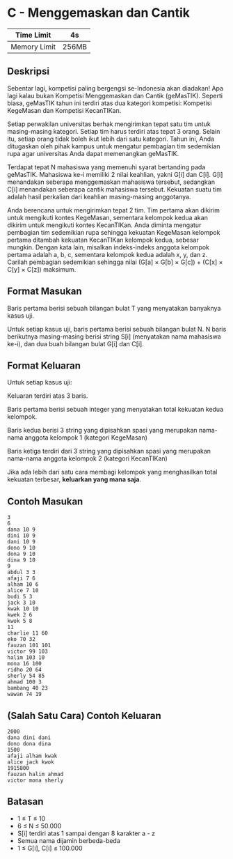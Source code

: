 # C - Menggemaskan dan Cantik

| Time Limit   | 4s    |
|--------------|-------|
| Memory Limit | 256MB |

## Deskripsi

Sebentar lagi, kompetisi paling bergengsi se-Indonesia akan diadakan! Apa lagi kalau bukan Kompetisi Menggemaskan dan Cantik (geMasTIK). Seperti biasa, geMasTIK tahun ini terdiri atas dua kategori kompetisi: Kompetisi KegeMasan dan Kompetisi KecanTIKan.

Setiap perwakilan universitas berhak mengirimkan tepat satu tim untuk masing-masing kategori. Setiap tim harus terdiri atas tepat 3 orang. Selain itu, setiap orang tidak boleh ikut lebih dari satu kategori. Tahun ini, Anda ditugaskan oleh pihak kampus untuk mengatur pembagian tim sedemikian rupa agar universitas Anda dapat memenangkan geMasTIK.

Terdapat tepat N mahasiswa yang memenuhi syarat bertanding pada geMasTIK. Mahasiswa ke-i memiliki 2 nilai keahlian, yakni G[i] dan C[i]. G[i] menandakan seberapa menggemaskan mahasiswa tersebut, sedangkan C[i] menandakan seberapa cantik mahasiswa tersebut. Kekuatan suatu tim adalah hasil perkalian dari keahlian masing-masing anggotanya.

Anda berencana untuk mengirimkan tepat 2 tim. Tim pertama akan dikirim untuk mengikuti kontes KegeMasan, sementara kelompok kedua akan dikirim untuk mengikuti kontes KecanTIKan. Anda diminta mengatur pembagian tim sedemikian rupa sehingga kekuatan KegeMasan kelompok pertama ditambah kekuatan KecanTIKan kelompok kedua, sebesar mungkin. Dengan kata lain, misalkan indeks-indeks anggota kelompok pertama adalah a, b, c, sementara kelompok kedua adalah x, y, dan z. Carilah pembagian sedemikian sehingga nilai (G[a] × G[b] × G[c]) + (C[x] × C[y] × C[z]) maksimum.

## Format Masukan

Baris pertama berisi sebuah bilangan bulat T yang menyatakan banyaknya kasus uji.

Untuk setiap kasus uji, baris pertama berisi sebuah bilangan bulat N. N baris berikutnya masing-masing berisi string S[i] (menyatakan nama mahasiswa ke-i), dan dua buah bilangan bulat G[i] dan C[i].

## Format Keluaran

Untuk setiap kasus uji:

Keluaran terdiri atas 3 baris.

Baris pertama berisi sebuah integer yang menyatakan total kekuatan kedua kelompok.

Baris kedua berisi 3 string yang dipisahkan spasi yang merupakan nama-nama anggota kelompok 1 (kategori KegeMasan)

Baris ketiga terdiri dari 3 string yang dipisahkan spasi yang merupakan nama-nama anggota kelompok 2 (kategori KecanTIKan)

Jika ada lebih dari satu cara membagi kelompok yang menghasilkan total kekuatan terbesar, **keluarkan yang mana saja**.

## Contoh Masukan

    3
    6
    dana 10 9
    dini 10 9
    dani 10 9
    dono 9 10
    dona 9 10
    dina 9 10
    9
    abdul 3 3
    afaji 7 6
    alham 10 6
    alice 7 10
    budi 5 3
    jack 3 10
    kwak 10 10
    kwek 2 6
    kwok 5 8
    11
    charlie 11 60
    eko 70 32
    fauzan 101 101
    victor 99 103
    halim 103 10
    mona 16 100
    ridho 20 64
    sherly 54 85
    ahmad 100 3
    bambang 40 23
    wawan 74 19

## (Salah Satu Cara) Contoh Keluaran

    2000
    dana dini dani
    dono dona dina
    1500
    afaji alham kwak
    alice jack kwok
    1915800
    fauzan halim ahmad
    victor mona sherly

## Batasan

- 1 ≤ T ≤ 10
- 6 ≤ N ≤ 50.000
- S[i] terdiri atas 1 sampai dengan 8 karakter a - z
- Semua nama dijamin berbeda-beda
- 1 ≤ G[i], C[i] ≤ 100.000
